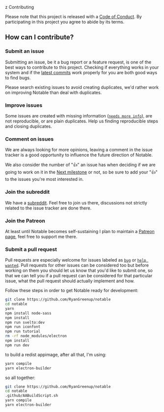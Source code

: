 z Contributing

Please note that this project is released with a [Code of Conduct](https://github.com/fabiospampinato/notable/blob/master/CODE_OF_CONDUCT.md). By participating in this project you agree to abide by its terms.

## How can I contribute?

### Submit an issue

Submitting an issue, be it a bug report or a feature request, is one of the best ways to contribute to this project. Checking if everything works in your system and if the [latest commits](https://github.com/fabiospampinato/notable/commits/master) work properly for you are both good ways to find bugs.

Please search existing issues to avoid creating duplicates, we'd rather work on improving Notable than deal with duplicates.

### Improve issues

Some issues are created with missing information ([`needs more info`](https://github.com/fabiospampinato/notable/issues?q=is%3Aissue+is%3Aopen+label%3A%22help+wanted%22+label%3A%22needs+more+info%22)), are not reproducible, or are plain duplicates. Help us finding reproducible steps and closing duplicates.

### Comment on issues

We are always looking for more opinions, leaving a comment in the issue tracker is a good opportunity to influence the future direction of Notable.

We also consider the number of ":+1:" an issue has when deciding if we are going to work on it in the [Next milestone](https://github.com/fabiospampinato/notable/milestone/1) or not, so be sure to add your ":+1:" to the issues you're most interested in.

### Join the subreddit

We have a [subreddit](https://www.reddit.com/r/notable). Feel free to join us there, discussions not strictly related to the issue tracker are done there.

### Join the Patreon

At least until Notable becomes self-sustaining I plan to maintain a [Patreon page](https://www.patreon.com/fabiospampinato), feel free to support me there.

### Submit a pull request

Pull requests are especially welcome for issues labeled as [`bug`](https://github.com/fabiospampinato/notable/issues?q=is%3Aissue+is%3Aopen+label%3Abug) or [`help wanted`](https://github.com/fabiospampinato/notable/issues?q=is%3Aissue+is%3Aopen+label%3A%22help+wanted%22). Pull requests for other issues can be considered too but before working on them you should let us know that you'd like to submit one, so that we can tell you if a pull request can be considered for that particular issue, what the pull request should actually implement and how.

Follow these steps in order to get Notable ready for development:

```bash
git clone https://github.com/RyanGreenup/notable
cd notable
yarn
npm install node-sass
npm install
npm run svelto:dev
npm run iconfont
npm run tutorial
rm -rf node_modules/electron
npm install
npm run dev
```


to build a redist appimage, after all that, I'm using:

```bash
yarn compile
yarn electron-builder
```

so all together:

```bash
git clone https://github.com/RyanGreenup/notable
cd notable
.github/AABuildScript.sh
yarn compile
yarn electron-builder
```
